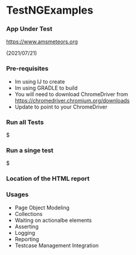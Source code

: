 # TestNGExamples

### App Under Test ###

https://www.amsmeteors.org

(2021/07/21)

### Pre-requisites ###

* Im using IJ to create
* Im using GRADLE to build
* You will need to download ChromeDriver from https://chromedriver.chromium.org/downloads
* Update <TBD> to point to your ChromeDriver

### Run all Tests

$ <TBD>

### Run a  singe test
$ <TBD>

### Location of the HTML report
<TBD>

### Usages
* Page Object Modeling
* Collections
* Waiting on actionalbe elements
* Asserting
* Logging
* Reporting
* Testcase Management Integration
